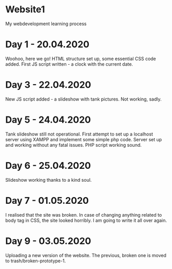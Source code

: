 # Website1
My webdevelopment learning process

# Day 1 - 20.04.2020
Woohoo, here we go!
HTML structure set up, some essential CSS code added. First JS script written - a clock with the current date.

# Day 3 - 22.04.2020
New JS script added - a slideshow with tank pictures. Not working, sadly.

# Day 5 - 24.04.2020
Tank slideshow still not operational. First attempt to set up a localhost server using XAMPP and implement some simple php code.
Server set up and working without any fatal issues. PHP script working sound.

# Day 6 - 25.04.2020
Slideshow working thanks to a kind soul. 

# Day 7 - 01.05.2020
I realised that the site was broken. In case of changing anything related to body tag in CSS, the site looked horribly. I am going to write it all over again.

# Day 9 - 03.05.2020
Uploading a new version of the website. The previous, broken one is moved to trash/broken-prototype-1.
